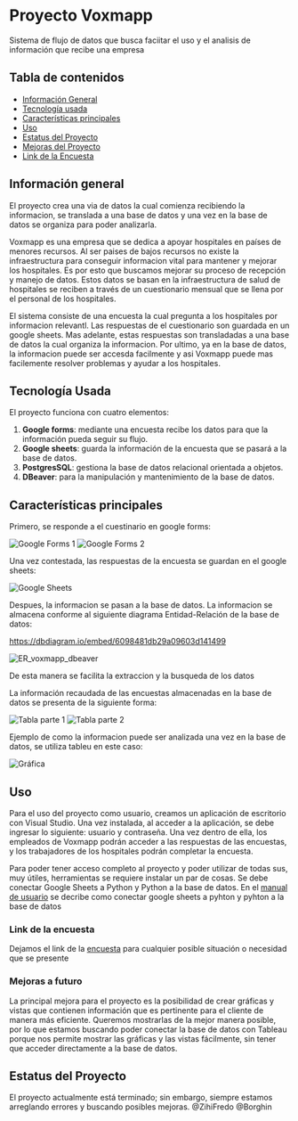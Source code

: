 # Proyecto Voxmapp

Sistema de flujo de datos que busca faciitar el uso y el analisis de información que recibe una empresa


## Tabla de contenidos

+ [Información General](https://github.com/ZihiFredo/Documentacion-Final/blob/main/README.md#información-general)
+ [Tecnología usada](https://github.com/ZihiFredo/Documentacion-Final/blob/main/README.md#tecnología-usada)
+ [Características principales](https://github.com/ZihiFredo/Documentacion-Final/blob/main/README.md#características-principales)
+ [Uso](https://github.com/ZihiFredo/Documentacion-Final/blob/main/README.md#uso)
+ [Estatus del Proyecto](https://github.com/ZihiFredo/Documentacion-Final/blob/main/README.md#estatus-del-proyecto)
+ [Mejoras del Proyecto](https://github.com/ZihiFredo/Documentacion-Final/blob/main/README.md#mejoras-en-el-futuro)
+ [Link de la Encuesta](https://github.com/ZihiFredo/Documentacion-Final/blob/main/README.md#link-de-la-encuesta)


## Información general

El proyecto crea una via de datos la cual comienza recibiendo la informacion, se translada a una base de datos y una vez en la base de datos se organiza para poder analizarla.

Voxmapp es una empresa que se dedica a apoyar hospitales en países de menores recursos. Al ser paises de bajos recursos no existe la infraestructura para conseguir informacion vital para mantener y mejorar los hospitales. Es por esto que buscamos mejorar su proceso de recepción y manejo de datos. Estos datos se basan en la infraestructura de salud de hospitales se reciben a través de un cuestionario mensual que se llena por el personal de los hospitales. 

El sistema consiste de una encuesta la cual pregunta a los hospitales por informacion relevantl. Las respuestas de el cuestionario son guardada en un google sheets. Mas adelante, estas respuestas son transladadas a una base de datos la cual organiza la informacion. Por ultimo, ya en la base de datos, la informacion puede ser accesda facilmente y asi Voxmapp puede mas facilemente resolver problemas y ayudar a los hospitales.


## Tecnología Usada

El proyecto funciona con cuatro elementos:

1. __Google forms__: mediante una encuesta recibe los datos para que la información pueda seguir su flujo.
2. __Google sheets__: guarda la información de la encuesta que se pasará a la base de datos.
3. __PostgresSQL__: gestiona la base de datos relacional orientada a objetos.
4. __DBeaver__: para la manipulación y mantenimiento de la base de datos.

## Características principales

Primero, se responde a el cuestinario en google forms:

![Google Forms 1](https://github.com/ZihiFredo/Documentacion-Final/blob/main/Captura%20de%20Pantalla%202022-05-22%20a%20la(s)%2022.41.09.png)
![Google Forms 2](https://github.com/ZihiFredo/Documentacion-Final/blob/main/Captura%20de%20Pantalla%202022-05-22%20a%20la(s)%2022.41.42.png)

Una vez contestada, las respuestas de la encuesta se guardan en el google sheets:

![Google Sheets](https://github.com/ZihiFredo/Documentacion-Final/blob/main/Captura%20de%20Pantalla%202022-05-22%20a%20la(s)%2022.51.14.png)


Despues, la informacion se pasan a la base de datos. La informacion se almacena conforme al siguiente diagrama Entidad-Relación de la base de datos: 

https://dbdiagram.io/embed/6098481db29a09603d141499

![ER_voxmapp_dbeaver](https://user-images.githubusercontent.com/77375206/117859721-fdcd0180-b254-11eb-8251-1de45397df5d.PNG)


De esta manera se facilita la extraccion y la busqueda de los datos 

La información recaudada de las encuestas almacenadas en la base de datos se presenta de la siguiente forma: 

![Tabla parte 1](https://github.com/ZihiFredo/Documentacion-Para-Usuario-Final/blob/main/Captura%20de%20Pantalla%202022-03-12%20a%20la(s)%2013.44.59.png?raw=true)
![Tabla parte 2](https://github.com/ZihiFredo/Documentacion-Para-Usuario-Final/blob/main/Captura%20de%20Pantalla%202022-03-12%20a%20la(s)%2013.45.20.png)


Ejemplo de como la informacion puede ser analizada una vez en la base de datos, se utiliza tableu en este caso:

![Gráfica](https://github.com/ZihiFredo/Documentacion-Para-Usuario-Final/blob/main/Captura%20de%20Pantalla%202022-03-12%20a%20la(s)%2013.46.38.png)


## Uso

Para el uso del proyecto como usuario, creamos un aplicación de escritorio con Visual Studio. Una vez instalada, al acceder a la aplicación, se debe ingresar lo siguiente: usuario y contraseña. Una vez dentro de ella, los empleados de Voxmapp podrán acceder a las respuestas de las encuestas, y los trabajadores de los hospitales podrán completar la encuesta.


Para poder tener acceso completo al proyecto y poder utilizar de todas sus, muy útiles, herramientas se requiere instalar un par de cosas. Se debe conectar Google Sheets a Python y Python a la base de datos. En el [manual de usuario](https://docs.google.com/document/d/1f8hk7zHd1ZKWIZ-X9rfSQJVDa396f0n6/edit) se decribe como conectar google sheets a pyhton y pyhton a la base de datos


### Link de la encuesta

Dejamos el link de la [encuesta](https://docs.google.com/forms/d/1NnXM4PWHAKxzAtIaQ5KYfcVVXQNEB6snOr99RaMZijE/edit) para cualquier posible situación o necesidad que se presente


### Mejoras a futuro

La principal mejora para el proyecto es la posibilidad de crear gráficas y vistas que contienen información que es pertinente para el cliente de manera más eficiente. Queremos mostrarlas de la mejor manera posible, por lo que estamos buscando poder conectar la base de datos con Tableau porque nos permite mostrar las gráficas y las vistas fácilmente, sin tener que acceder directamente a la base de datos. 


## Estatus del Proyecto

El proyecto actualmente está terminado; sin embargo, siempre estamos arreglando errores y buscando posibles mejoras. @ZihiFredo @Borghin
